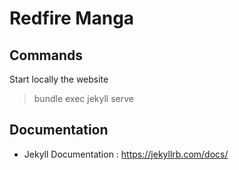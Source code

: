 # Redfire Manga

## Commands
Start locally the website
> bundle exec jekyll serve

## Documentation
- Jekyll Documentation : https://jekyllrb.com/docs/
